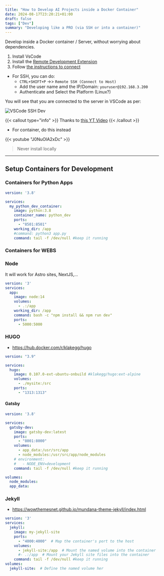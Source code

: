 ```yaml
---
title: "How to Develop AI Projects inside a Docker Container"
date: 2024-08-17T23:20:21+01:00
draft: false
tags: ["Dev"]
summary: "Developing like a PRO (via SSH or into a container)"
---
```



Develop inside a Docker container / Server, without worrying about dependencies.


1. Install VsCode
2. Install the [Remote Development Extension](https://marketplace.visualstudio.com/items?itemName=ms-vscode-remote.vscode-remote-extensionpack)
3. Follow [the instructions to connect](https://code.visualstudio.com/docs/remote/ssh)
* For SSH, you can do:
  * `CTRL+SHIFT+P` ->> `Remote SSH (Connect to Host)`
  * Add the user name amd the IP/Domain: `youruser@192.168.3.200`
  * Authenticate and Select the Platform (Linux?)

You will see that you are connected to the server in VSCode as per:

![VSCode SSH Dev](/blog_img/selfh/remote-dev-ssh.png)



{{< callout type="info" >}}
Thanks to [this YT Video](https://www.youtube.com/watch?v=miyD4c1dnTU)
{{< /callout >}}

* For container, do this instead

{{< youtube "J0NuOlA2xDc" >}}


<!-- https://www.youtube.com/watch?v=J0NuOlA2xDc -->

> Never install locally

---

## Setup Containers for Development

### Containers for Python Apps

```yml
version: '3.8'

services:
  my_python_dev_container:
    image: python:3.8
    container_name: python_dev
    ports:
      - "8501:8501"
    working_dir: /app
    #command: python3 app.py
    command: tail -f /dev/null #keep it running
```

### Containers for WEBS


### Node

It will work for Astro sites, NextJS,...

```yml
version: '3'
services:
  app:
    image: node:14
    volumes:
      - .:/app
    working_dir: /app
    command: bash -c "npm install && npm run dev"
    ports:
      - 5000:5000
```

### HUGO


* <https://hub.docker.com/r/klakegg/hugo>


```yml
version: "3.9"

services:
  hugo:
    image: 0.107.0-ext-ubuntu-onbuild #klakegg/hugo:ext-alpine
    volumes:
      - ./mysite:/src
    ports:
      - "1313:1313"
```

#### Gatsby

```yml
version: '3.8'

services:
  gatsby-dev:
    image: gatsby-dev:latest
    ports:
      - "8001:8000"
    volumes:
      - app_data:/usr/src/app
      - node_modules:/usr/src/app/node_modules
    # environment:
    #   - NODE_ENV=development
    command: tail -f /dev/null #keep it running      

volumes:
  node_modules:
  app_data:
```

### Jekyll

* <https://wowthemesnet.github.io/mundana-theme-jekyll/index.html>

```yml
version: '3'
services:
  jekyll:
    image: my-jekyll-site
    ports:
      - "4000:4000"  # Map the container's port to the host
    volumes:
      - jekyll-site:/app  # Mount the named volume into the container
      #- .:/app  # Mount your Jekyll site files into the container
    command: tail -f /dev/null #keep it running
volumes:
  jekyll-site:  # Define the named volume her
```

